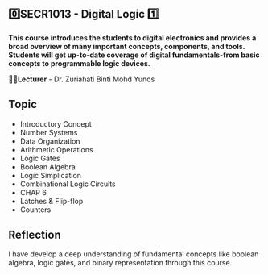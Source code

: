 <h2>0️⃣SECR1013 - Digital Logic 1️⃣</h2>

**This course introduces the students to digital electronics and provides a broad overview of many important concepts, components, and tools. Students will get up-to-date coverage of digital fundamentals-from basic concepts to programmable logic devices.**


**👩‍🏫Lecturer** - Dr. Zuriahati Binti Mohd Yunos


## Topic

- Introductory Concept
- Number Systems
- Data Organization
- Arithmetic Operations
- Logic Gates
- Boolean Algebra
- Logic Simplication
- Combinational Logic Circuits
- CHAP 6
- Latches & Flip-flop
- Counters


## Reflection
I have develop a deep understanding of fundamental concepts like boolean algebra, logic gates, and binary representation through this course.
  


